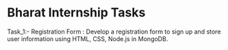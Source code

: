 <h1>Bharat Internship Tasks</h1>
Task_1:-
Registration Form :
Develop a registration form to sign up
and store user information using HTML,
CSS, Node.js in MongoDB.

